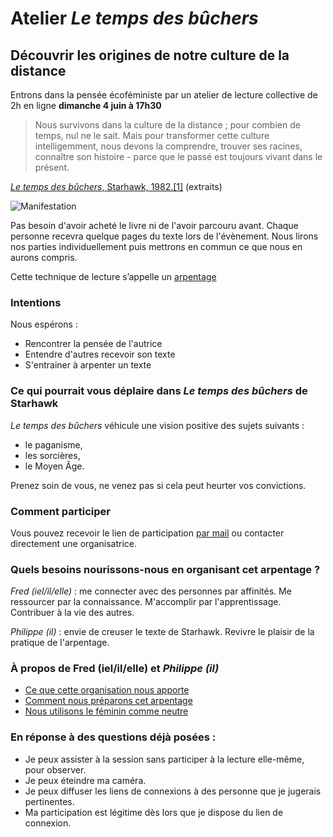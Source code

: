 # Atelier _Le temps des bûchers_
<script async src="https://tally.so/widgets/embed.js"></script>
## Découvrir les origines de notre culture de la distance

Entrons dans la pensée écoféministe par un atelier de lecture collective de 2h en ligne **dimanche 4 juin à 17h30**

> Nous survivons dans la culture de la distance ; pour combien de temps, nul ne le sait. Mais pour transformer cette culture intelligemment, nous devons la comprendre, trouver ses racines, connaître son histoire - parce que le passé est toujours vivant dans le présent.

[_Le temps des bûchers_, Starhawk,  1982.[1]](citations-le-temps-des-bûchers.md) (extraits)

![Manifestation](couverture-rêver-l-obscur-500.jpg)

Pas besoin d'avoir acheté le livre ni de l'avoir parcouru avant. Chaque personne recevra quelque pages du texte lors de l'évènement. Nous lirons nos parties individuellement puis mettrons en commun ce que nous en aurons compris.

Cette technique de lecture s’appelle un [arpentage](arpentage-une-lecture-collective.md)

### Intentions

Nous espérons :
* Rencontrer la pensée de l'autrice
* Entendre d'autres recevoir son texte
* S'entrainer à arpenter un texte


### Ce qui pourrait vous déplaire dans _Le temps des bûchers_ de Starhawk
_Le temps des bûchers_ véhicule une vision positive des sujets suivants :

* le paganisme,
* les sorcières,
* le Moyen Âge.

Prenez soin de vous, ne venez pas si cela peut heurter vos convictions.

### Comment participer

Vous pouvez recevoir le lien de participation [par mail](https://tally.so#tally-open=wb99W1&tally-hide-title=1&tally-auto-close=1000) ou contacter directement une organisatrice.



### Quels besoins nourissons-nous en organisant cet arpentage ?

_Fred (iel/il/elle)_ : me connecter avec des personnes par affinités.
Me ressourcer par la connaissance. M'accomplir par l'apprentissage. Contribuer à la vie des autres.

_Philippe (il)_ : envie de creuser le texte de Starhawk.
Revivre le plaisir de la pratique de l'arpentage.

### À propos de Fred (iel/il/elle) et _Philippe (il)_

- [Ce que cette organisation nous apporte](besoins-nourris.md)
- [Comment nous préparons cet arpentage](préparation-le-temps-des-bûchers.md)
- [Nous utilisons le féminin comme neutre](nous-utilisons-le-féminin-comme-neutre.md)

### En réponse à des questions déjà posées :

* Je peux assister à la session sans participer à la lecture elle-même, pour observer.
* Je peux éteindre ma caméra.
* Je peux diffuser les liens de connexions à des personne que je jugerais pertinentes.
* Ma participation est légitime dès lors que je dispose du lien de connexion.
